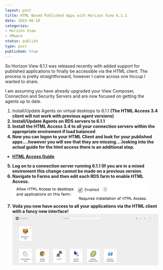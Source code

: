 ```yaml
---
layout: post
title: HTML Based Published Apps with Horizon View 6.1.1
date: 2015-06-10
categories:
- Horizon View
- VMware
status: publish
type: post
published: true
---
```

So Horizon View 6.1.1 was released recently with added support for published applications to finally be accessible via the HTML client. The process is pretty straightforward, however I came across one hiccup I wanted to share.

I am assuming you have already upgraded your View Composer, Connection and Security Servers and are now focused on getting the agents up to date.

1. Install/Update Agents on virtual desktops to 6.1.1 <strong>(The HTML Access 3.4 client will not work with previous agent versions)
2. Install/Update Agents on RDS servers to 6.1.1
3. Install the HTML Access 3.4 to all your connection servers within the appropriate enviroment if load balanced
4. Now you can logon to your HTML Client and look for your published apps....however you will see that they are missing....looking into the actual guide for the html access there is an additional step.
- [HTML Access Guide](https://www.vmware.com/pdf/horizon-view/horizon-html-access-3x-document.pdf)
5. Log on to a connection server running 6.1.1 (If you are in a mixed enviroment this change cannot be made on a previous version.
6. Navigate to Farms and then edit each RDS farm to enable HTML Access.
![](/images/Screen-Shot-2015-06-10-at-10.53.53-AM.png#center)
7. Voila you now have access to all your applications via the HTML client with a fancy new interface!
![](/images/Screen-Shot-2015-06-10-at-10.43.23-AM-1024x362.png#center)
